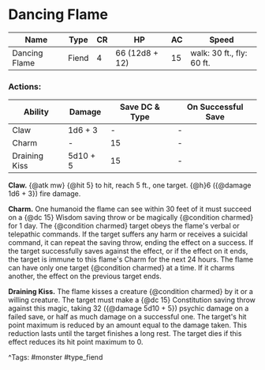 # Dancing Flame

| Name | Type | CR | HP | AC | Speed |
|------|------|----|----|----|-------|
| Dancing Flame | Fiend | 4 | 66 (12d8 + 12) | 15 | walk: 30 ft., fly: 60 ft. |

### Actions:

| Ability | Damage | Save DC & Type | On Successful Save |
|---------|--------|----------------|--------------------|
| Claw | 1d6 + 3 | - | - |
| Charm | - | 15 | - |
| Draining Kiss | 5d10 + 5 | 15 | - |


**Claw.** {@atk mw} {@hit 5} to hit, reach 5 ft., one target. {@h}6 ({@damage 1d6 + 3}) fire damage.

**Charm.** One humanoid the flame can see within 30 feet of it must succeed on a {@dc 15} Wisdom saving throw or be magically {@condition charmed} for 1 day. The {@condition charmed} target obeys the flame's verbal or telepathic commands. If the target suffers any harm or receives a suicidal command, it can repeat the saving throw, ending the effect on a success. If the target successfully saves against the effect, or if the effect on it ends, the target is immune to this flame's Charm for the next 24 hours. The flame can have only one target {@condition charmed} at a time. If it charms another, the effect on the previous target ends.

**Draining Kiss.** The flame kisses a creature {@condition charmed} by it or a willing creature. The target must make a {@dc 15} Constitution saving throw against this magic, taking 32 ({@damage 5d10 + 5}) psychic damage on a failed save, or half as much damage on a successful one. The target's hit point maximum is reduced by an amount equal to the damage taken. This reduction lasts until the target finishes a long rest. The target dies if this effect reduces its hit point maximum to 0.

^Tags: #monster #type_fiend